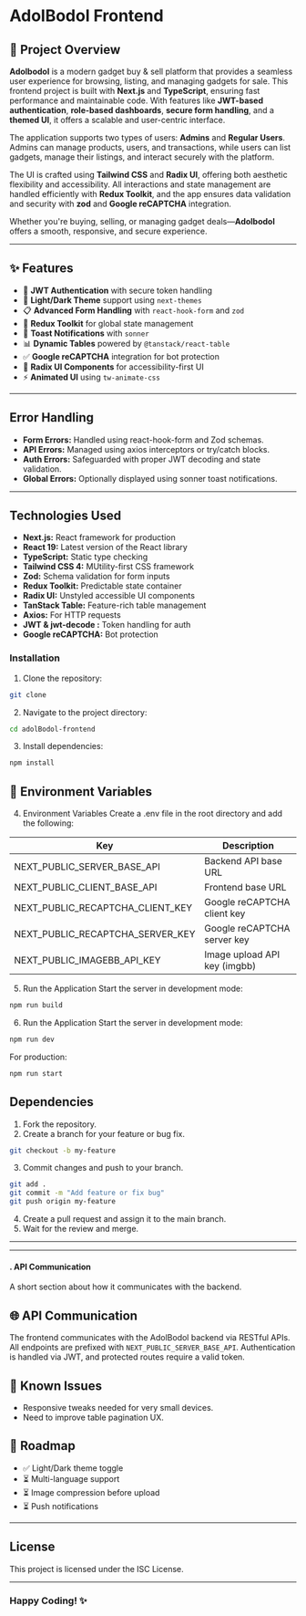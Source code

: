 # AdolBodol Frontend

## 📖 Project Overview

**Adolbodol** is a modern gadget buy & sell platform that provides a seamless user experience for browsing, listing, and managing gadgets for sale. This frontend project is built with **Next.js** and **TypeScript**, ensuring fast performance and maintainable code. With features like **JWT-based authentication**, **role-based dashboards**, **secure form handling**, and a **themed UI**, it offers a scalable and user-centric interface.

The application supports two types of users: **Admins** and **Regular Users**. Admins can manage products, users, and transactions, while users can list gadgets, manage their listings, and interact securely with the platform.

The UI is crafted using **Tailwind CSS** and **Radix UI**, offering both aesthetic flexibility and accessibility. All interactions and state management are handled efficiently with **Redux Toolkit**, and the app ensures data validation and security with **zod** and **Google reCAPTCHA** integration.

Whether you're buying, selling, or managing gadget deals—**Adolbodol** offers a smooth, responsive, and secure experience.


---

## ✨ Features

- 🔐 **JWT Authentication** with secure token handling
- 🎨 **Light/Dark Theme** support using `next-themes`
- 📋 **Advanced Form Handling** with `react-hook-form` and `zod`
- 🔄 **Redux Toolkit** for global state management
- 💬 **Toast Notifications** with `sonner`
- 📊 **Dynamic Tables** powered by `@tanstack/react-table`
- ✅ **Google reCAPTCHA** integration for bot protection
- 🧩 **Radix UI Components** for accessibility-first UI
- ⚡ **Animated UI** using `tw-animate-css`

---

## Error Handling

- **Form Errors:** Handled using react-hook-form and Zod schemas.
- **API Errors:** Managed using axios interceptors or try/catch blocks.
- **Auth Errors:** Safeguarded with proper JWT decoding and state validation.
- **Global Errors:** Optionally displayed using sonner toast notifications.

---

## Technologies Used

- **Next.js:** React framework for production
- **React 19:** Latest version of the React library
- **TypeScript:** Static type checking
- **Tailwind CSS 4:** MUtility-first CSS framework
- **Zod:** Schema validation for form inputs
- **Redux Toolkit:** Predictable state container
- **Radix UI:** Unstyled accessible UI components
- **TanStack Table:**  Feature-rich table management
- **Axios:** For HTTP requests
- **JWT & jwt-decode :** Token handling for auth
- **Google reCAPTCHA:** Bot protection


### Installation

1. Clone the repository:

```bash
git clone
```

2. Navigate to the project directory:

```bash
cd adolBodol-frontend
```

3. Install dependencies:

```bash
npm install
```

## 🔐 Environment Variables

4. Environment Variables Create a .env file in the root directory and add the following:

| Key                          | Description                        |
|-----------------------------|------------------------------------|
| NEXT_PUBLIC_SERVER_BASE_API | Backend API base URL               |
| NEXT_PUBLIC_CLIENT_BASE_API | Frontend base URL                  |
| NEXT_PUBLIC_RECAPTCHA_CLIENT_KEY | Google reCAPTCHA client key     |
| NEXT_PUBLIC_RECAPTCHA_SERVER_KEY | Google reCAPTCHA server key     |
| NEXT_PUBLIC_IMAGEBB_API_KEY | Image upload API key (imgbb)       |


5. Run the Application Start the server in development mode:

```bash
npm run build
```

6. Run the Application Start the server in development mode:

```bash
npm run dev
```

For production:

```bash
npm run start
```
## Dependencies

1. Fork the repository.
2. Create a branch for your feature or bug fix.

```bash
git checkout -b my-feature
```

3. Commit changes and push to your branch.

```bash
git add .
git commit -m "Add feature or fix bug"
git push origin my-feature
```

4. Create a pull request and assign it to the main branch.
5. Wait for the review and merge.

---


---

#### . **API Communication**
A short section about how it communicates with the backend.


## 🌐 API Communication

The frontend communicates with the AdolBodol backend via RESTful APIs. All endpoints are prefixed with `NEXT_PUBLIC_SERVER_BASE_API`. Authentication is handled via JWT, and protected routes require a valid token.


## 🚧 Known Issues

- Responsive tweaks needed for very small devices.
- Need to improve table pagination UX.

## 🔭 Roadmap

- ✅ Light/Dark theme toggle
- ⏳ Multi-language support
- ⏳ Image compression before upload
- ⏳ Push notifications

----


## License

This project is licensed under the ISC License.

---

### Happy Coding! ✨